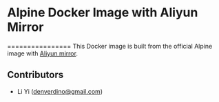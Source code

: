 # Alpine Docker Image with Aliyun Mirror
================
This Docker image is built from the official Alpine image with [Aliyun mirror](http://mirrors.aliyun.com/).

Contributors
-------------------
* Li Yi (denverdino@gmail.com)
